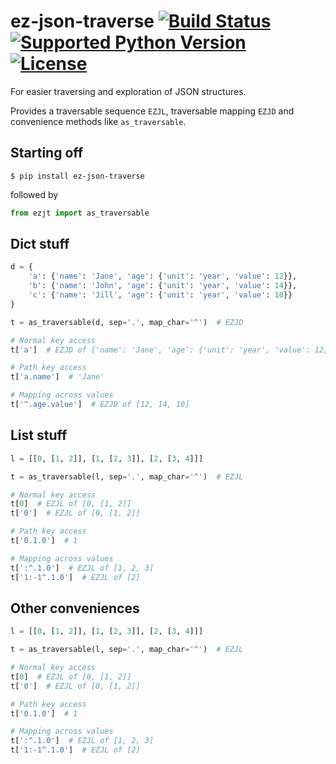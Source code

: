 # ez-json-traverse [![Build Status](https://img.shields.io/travis/buhanec/ez-json-traverse/master.svg?style=flat-square&label=Travis%20Build)](https://travis-ci.org/buhanec/ez-json-traverse) [![Supported Python Version](https://img.shields.io/pypi/pyversions/ez-json-traverse.svg?style=flat-square)](https://pypi.org/project/ez-json-traverse/) [![License](https://img.shields.io/pypi/l/ez-json-traverse.svg?style=flat-square)](https://pypi.org/project/ez-json-traverse/)

For easier traversing and exploration of JSON structures.

Provides a traversable sequence `EZJL`, traversable mapping `EZJD` and convenience methods like `as_traversable`.

## Starting off

    $ pip install ez-json-traverse
    
followed by

```python 
from ezjt import as_traversable
```

## Dict stuff

```python
d = {
    'a': {'name': 'Jane', 'age': {'unit': 'year', 'value': 12}},
    'b': {'name': 'John', 'age': {'unit': 'year', 'value': 14}},
    'c': {'name': 'Jill', 'age': {'unit': 'year', 'value': 10}}
}

t = as_traversable(d, sep='.', map_char='^')  # EZJD

# Normal key access
t['a']  # EZJD of {'name': 'Jane', 'age': {'unit': 'year', 'value': 12}}

# Path key access
t['a.name']  # 'Jane'

# Mapping across values
t['^.age.value']  # EZJD of [12, 14, 10]
```

## List stuff

```python
l = [[0, [1, 2]], [1, [2, 3]], [2, [3, 4]]]

t = as_traversable(l, sep='.', map_char='^')  # EZJL

# Normal key access
t[0]  # EZJL of [0, [1, 2]]
t['0']  # EZJL of [0, [1, 2]]

# Path key access
t['0.1.0']  # 1

# Mapping across values
t[':^.1.0']  # EZJL of [1, 2, 3]
t['1:-1^.1.0']  # EZJL of [2] 
```

## Other conveniences

```python
l = [[0, [1, 2]], [1, [2, 3]], [2, [3, 4]]]

t = as_traversable(l, sep='.', map_char='^')  # EZJL

# Normal key access
t[0]  # EZJL of [0, [1, 2]]
t['0']  # EZJL of [0, [1, 2]]

# Path key access
t['0.1.0']  # 1

# Mapping across values
t[':^.1.0']  # EZJL of [1, 2, 3]
t['1:-1^.1.0']  # EZJL of [2] 
```
